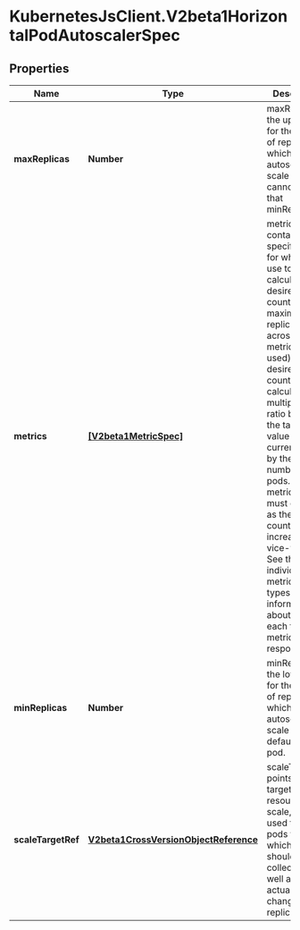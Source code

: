 # KubernetesJsClient.V2beta1HorizontalPodAutoscalerSpec

## Properties
Name | Type | Description | Notes
------------ | ------------- | ------------- | -------------
**maxReplicas** | **Number** | maxReplicas is the upper limit for the number of replicas to which the autoscaler can scale up. It cannot be less that minReplicas. | 
**metrics** | [**[V2beta1MetricSpec]**](V2beta1MetricSpec.md) | metrics contains the specifications for which to use to calculate the desired replica count (the maximum replica count across all metrics will be used).  The desired replica count is calculated multiplying the ratio between the target value and the current value by the current number of pods.  Ergo, metrics used must decrease as the pod count is increased, and vice-versa.  See the individual metric source types for more information about how each type of metric must respond. | [optional] 
**minReplicas** | **Number** | minReplicas is the lower limit for the number of replicas to which the autoscaler can scale down. It defaults to 1 pod. | [optional] 
**scaleTargetRef** | [**V2beta1CrossVersionObjectReference**](V2beta1CrossVersionObjectReference.md) | scaleTargetRef points to the target resource to scale, and is used to the pods for which metrics should be collected, as well as to actually change the replica count. | 


